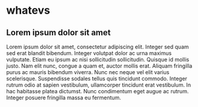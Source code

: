 # whatevs

## Lorem ipsum dolor sit amet

Lorem ipsum dolor sit amet, consectetur adipiscing elit. Integer sed quam sed erat blandit bibendum. Integer volutpat dolor ac urna maximus vulputate. Etiam eu ipsum ac nisi sollicitudin sollicitudin. Quisque id mollis justo. Nam elit nunc, congue a quam et, auctor mollis erat. Aliquam fringilla purus ac mauris bibendum viverra. Nunc nec neque vel elit varius scelerisque. Suspendisse sodales tellus quis tincidunt commodo. Integer rutrum odio at sapien vestibulum, ullamcorper tincidunt erat vestibulum. In hac habitasse platea dictumst. Nunc condimentum eget augue ac rutrum. Integer posuere fringilla massa eu fermentum.
